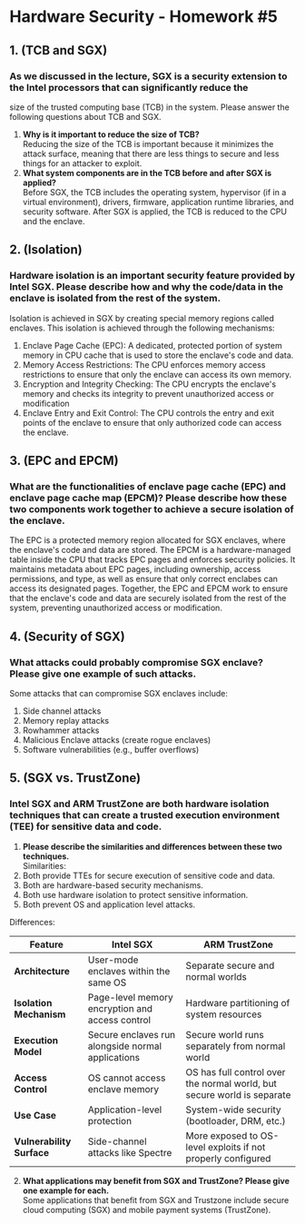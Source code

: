# Hardware Security - Homework #5

## 1. (TCB and SGX)  
### As we discussed in the lecture, SGX is a security extension to the Intel processors that can significantly reduce the  
size of the trusted computing base (TCB) in the system. Please answer the following questions about TCB and SGX.  

1. **Why is it important to reduce the size of TCB?**  
Reducing the size of the TCB is important because it minimizes the attack surface, meaning that there are less things to secure and less things for an attacker to exploit.
2. **What system components are in the TCB before and after SGX is applied?**  
Before SGX, the TCB includes the operating system, hypervisor (if in a virtual environment), drivers, firmware, application runtime libraries, and security software. After SGX is applied, the TCB is reduced to the CPU and the enclave.

## 2. (Isolation)  
### Hardware isolation is an important security feature provided by Intel SGX. Please describe how and why the code/data  in the enclave is isolated from the rest of the system. 
Isolation is achieved in SGX by creating special memory regions called enclaves. This isolation is achieved through the following mechanisms:
1. Enclave Page Cache (EPC): A dedicated, protected portion of system memory in CPU cache that is used to store the enclave's code and data.
2. Memory Access Restrictions: The CPU enforces memory access restrictions to ensure that only the enclave can access its own memory.
3. Encryption and Integrity Checking: The CPU encrypts the enclave's memory and checks its integrity to prevent unauthorized access or modification
4. Enclave Entry and Exit Control: The CPU controls the entry and exit points of the enclave to ensure that only authorized code can access the enclave.


## 3. (EPC and EPCM)  
### What are the functionalities of enclave page cache (EPC) and enclave page cache map (EPCM)? Please describe how these two components work together to achieve a secure isolation of the enclave.
The EPC is a protected memory region allocated for SGX enclaves, where the enclave's code and data are stored. The EPCM is a hardware-managed table inside the CPU that tracks EPC pages and enforces security policies. It maintains metadata about EPC pages, including ownership, access permissions, and type, as well as ensure that only correct enclabes can access its designated pages. Together, the EPC and EPCM work to ensure that the enclave's code and data are securely isolated from the rest of the system, preventing unauthorized access or modification.  

## 4. (Security of SGX)  
### What attacks could probably compromise SGX enclave? Please give one example of such attacks.  
Some attacks that can compromise SGX enclaves include:
1. Side channel attacks
2. Memory replay attacks
3. Rowhammer attacks
4. Malicious Enclave attacks (create rogue enclaves)
5. Software vulnerabilities (e.g., buffer overflows)

## 5. (SGX vs. TrustZone)  
### Intel SGX and ARM TrustZone are both hardware isolation techniques that can create a trusted execution environment (TEE) for sensitive data and code.  

1. **Please describe the similarities and differences between these two techniques.**  
Similarities:
1. Both provide TTEs for secure execution of sensitive code and data.
2. Both are hardware-based security mechanisms.
3. Both use hardware isolation to protect sensitive information.
4. Both prevent OS and application level attacks.

Differences:

| Feature        | Intel SGX | ARM TrustZone |
|---------------|----------|--------------|
| **Architecture** | User-mode enclaves within the same OS | Separate secure and normal worlds |
| **Isolation Mechanism** | Page-level memory encryption and access control | Hardware partitioning of system resources |
| **Execution Model** | Secure enclaves run alongside normal applications | Secure world runs separately from normal world |
| **Access Control** | OS cannot access enclave memory | OS has full control over the normal world, but secure world is separate |
| **Use Case** | Application-level protection | System-wide security (bootloader, DRM, etc.) |
| **Vulnerability Surface** | Side-channel attacks like Spectre | More exposed to OS-level exploits if not properly configured |

2. **What applications may benefit from SGX and TrustZone? Please give one example for each.**  
Some applications that benefit from SGX and Trustzone include secure cloud computing (SGX) and mobile payment systems (TrustZone).